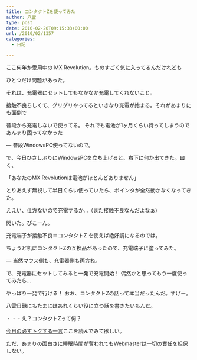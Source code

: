 ```yaml
---
title: コンタクトZを使ってみた
author: 八雲
type: post
date: 2010-02-20T09:15:33+00:00
url: /2010/02/1357
categories:
  - 日記

---
```

ここ何年か愛用中の MX Revolution。ものすごく気に入ってるんだけれども
  
ひとつだけ問題があった。

それは、充電器にセットしてもなかなか充電してくれないこと。
  
接触不良らしくて、グリグリやってるといきなり充電が始まる。それがあまりにも面倒で
  
普段から充電しないで使ってる。 それでも電池が1ヶ月くらい持ってしまうのであんまり困ってなかった
  
&#8212; 普段WindowsPC使ってないので。

で、今日ひさしぶりにWindowsPCを立ち上げると、右下に何か出てきた。曰く、
  
「あなたのMX Revolutionは電池がほとんどありません」
  
とりあえず無視して半日くらい使っていたら、ポインタが全然動かなくなってきた。

ええい、仕方ないので充電するか…（また接触不良なんだよなぁ）

閃いた。ぴこーん。

充電端子が接触不良＝コンタクトZ を使えば絶好調になるのでは。
  
ちょうど机にコンタクトZの互換品があったので、充電端子に塗ってみた。
  
&#8212; 当然マウス側も、充電器側も両方ね。

で、充電器にセットしてみると一発で充電開始！ 偶然かと思ってもう一度使ってみたら…
  
やっぱり一発で行ける！ おお、コンタクトZの話って本当だったんだ。すげー。

八雲日録にもたまにはあれくらい役に立つ話を書きたいもんだ。

・・・え？コンタクトZって何？
  
[今日の必ずトクする一言][1]ここを読んでみて欲しい。
  
ただ、あまりの面白さに睡眠時間が奪われてもWebmasterは一切の責任を担保しない。

 [1]: http://www3.coara.or.jp/~tomoyaz/higa0201.html#020113